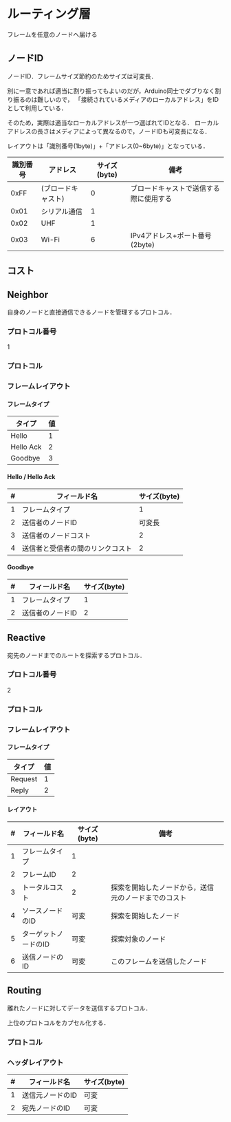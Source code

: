 # ルーティング層

フレームを任意のノードへ届ける

## ノードID

ノードID．フレームサイズ節約のためサイズは可変長．

別に一意であれば適当に割り振ってもよいのだが，Arduino同士でダブりなく割り振るのは難しいので，
「接続されているメディアのローカルアドレス」をIDとして利用している．

そのため，実際は適当なローカルアドレスが一つ選ばれてIDとなる．
ローカルアドレスの長さはメディアによって異なるので，ノードIDも可変長になる．

レイアウトは「識別番号(1byte)」+「アドレス(0~6byte)」となっている．

| 識別番号 | アドレス           | サイズ(byte) | 備考                                   |
| -------- | ------------------ | ------------ | -------------------------------------- |
| 0xFF     | (ブロードキャスト) | 0            | ブロードキャストで送信する際に使用する |
| 0x01     | シリアル通信       | 1            |                                        |
| 0x02     | UHF                | 1            |                                        |
| 0x03     | Wi-Fi              | 6            | IPv4アドレス+ポート番号(2byte)         |

## コスト

## Neighbor

自身のノードと直接通信できるノードを管理するプロトコル．

### プロトコル番号

1

### プロトコル

### フレームレイアウト

#### フレームタイプ

| タイプ    | 値  |
| --------- | --- |
| Hello     | 1   |
| Hello Ack | 2   |
| Goodbye   | 3   |

#### Hello / Hello Ack

| #   | フィールド名                     | サイズ(byte) |
| --- | -------------------------------- | ------------ |
| 1   | フレームタイプ                   | 1            |
| 2   | 送信者のノードID                 | 可変長       |
| 3   | 送信者のノードコスト             | 2            |
| 4   | 送信者と受信者の間のリンクコスト | 2            |

#### Goodbye

| #   | フィールド名     | サイズ(byte) |
| --- | ---------------- | ------------ |
| 1   | フレームタイプ   | 1            |
| 2   | 送信者のノードID | 2            |

## Reactive

宛先のノードまでのルートを探索するプロトコル．

### プロトコル番号

2

### プロトコル

### フレームレイアウト

#### フレームタイプ

| タイプ  | 値  |
| ------- | --- |
| Request | 1   |
| Reply   | 2   |

#### レイアウト

| #   | フィールド名         | サイズ(byte) | 備考                                                 |
| --- | -------------------- | ------------ | ---------------------------------------------------- |
| 1   | フレームタイプ       | 1            |                                                      |
| 2   | フレームID           | 2            |                                                      |
| 3   | トータルコスト       | 2            | 探索を開始したノードから，送信元のノードまでのコスト |
| 4   | ソースノードのID     | 可変         | 探索を開始したノード                                 |
| 5   | ターゲットノードのID | 可変         | 探索対象のノード                                     |
| 6   | 送信ノードのID       | 可変         | このフレームを送信したノード                         |

## Routing

離れたノードに対してデータを送信するプロトコル．

上位のプロトコルをカプセル化する．

### プロトコル

### ヘッダレイアウト

| #   | フィールド名     | サイズ(byte) |
| --- | ---------------- | ------------ |
| 1   | 送信元ノードのID | 可変         |
| 2   | 宛先ノードのID   | 可変         |
